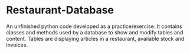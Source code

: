 # Restaurant-Database
An unfinished python code developed as a practice/exercise. It contains classes and methods used by a database to show and modify tables and content. Tables are displaying articles in a restaurant, available stock and invoices. 
